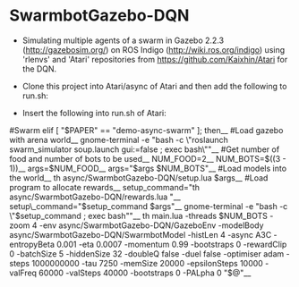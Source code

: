 SwarmbotGazebo-DQN
================
- Simulating multiple agents of a swarm in Gazebo 2.2.3 (http://gazebosim.org/) on ROS Indigo (http://wiki.ros.org/indigo) using 'rlenvs' and 'Atari' repositories from https://github.com/Kaixhin/Atari for the DQN.

- Clone this project into Atari/async of Atari and then add the following to run.sh:

- Insert the following into run.sh of Atari:

\#Swarm
elif [ "$PAPER" == "demo-async-swarm" ]; then__
	#Load gazebo with arena world__
	gnome-terminal -e "bash -c \"roslaunch swarm_simulator soup.launch gui:=false ; exec bash\""__
	#Get number of food and number of bots to be used__
	NUM_FOOD=2__
	NUM_BOTS=$((3 - 1))__
	args=$NUM_FOOD__
	args="$args $NUM_BOTS"__
	#Load models into the world__
	th async/SwarmbotGazebo-DQN/setup.lua $args__
	#Load program to allocate rewards__
	setup_command="th async/SwarmbotGazebo-DQN/rewards.lua "__
	setup\_command="$setup_command $args"__
	gnome-terminal -e "bash -c \"$setup_command ; exec bash\""__
  th main.lua -threads $NUM_BOTS -zoom 4 -env async/SwarmbotGazebo-DQN/GazeboEnv -modelBody async/SwarmbotGazebo-DQN/SwarmbotModel -histLen 4 -async A3C -entropyBeta 0.001 -eta 0.0007 -momentum 0.99 -bootstraps 0 -rewardClip 0 -batchSize 5 -hiddenSize 32 -doubleQ false -duel false -optimiser adam -steps 1000000000 -tau 7250 -memSize 20000 -epsilonSteps 10000 -valFreq 60000 -valSteps 40000 -bootstraps 0 -PALpha 0 "$@"__
